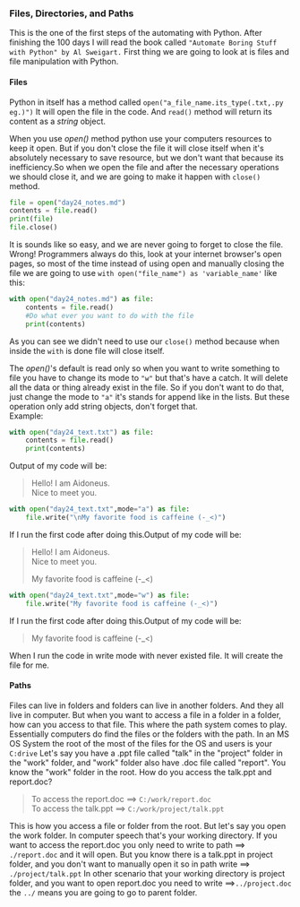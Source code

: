 
### Files, Directories, and Paths

This is the one of the first steps of the automating with Python.
After finishing the 100 days I will read the book called `"Automate Boring Stuff with Python" by Al Sweigart.`
First thing we are going to look at is files and file manipulation with Python.

#### Files
Python in itself has a method called `open("a_file_name.its_type(.txt,.py eg.)")`
It will open the file in the code. And `read()` method will return its content as a _string_ object.

When you use _open()_ method python use your computers resources to keep it open. But if you don't close the file it will
close itself when it's absolutely necessary to save resource, but we don't want that because its inefficiency.So when we open the file
and after the necessary operations we should close it, and we are going to make it happen with `close()` method.
```python
file = open("day24_notes.md")
contents = file.read()
print(file)
file.close()
```
It is sounds like so easy, and we are never going to forget to close the file. Wrong! Programmers always do this, look
at your internet browser's open pages, so most of the time instead of using open and manually closing the file
we are going to use `with open("file_name") as 'variable_name'` like this:
```python
with open("day24_notes.md") as file:
    contents = file.read()
    #Do what ever you want to do with the file
    print(contents)
```
As you can see we didn't need to use our `close()` method because when inside the `with` is done file will close itself.

The _open()_'s default is read only so when you want to write something to file you have to change its mode to `"w"` but
that's have a catch. It will delete all the data or thing already exist in the file. So if you don't want to do that, 
just change the mode to `"a"` it's stands for append like in the lists. But these operation only add string objects, don't forget that.  
Example:
```python
with open("day24_text.txt") as file:
    contents = file.read()
    print(contents)
```
Output of my code will be:
> Hello! I am Aidoneus.   
> Nice to meet you.
```python
with open("day24_text.txt",mode="a") as file:
    file.write("\nMy favorite food is caffeine (-_<)")
```
If I run the first code after doing this.Output of my code will be:
> Hello! I am Aidoneus.   
> Nice to meet you.  
> 
> My favorite food is caffeine (-_<)
```python
with open("day24_text.txt",mode="w") as file:
    file.write("My favorite food is caffeine (-_<)")
```
If I run the first code after doing this.Output of my code will be:
> My favorite food is caffeine (-_<)

When I run the code in write mode with never existed file. It will create the file for me.

#### Paths
Files can live in folders and folders can live in another folders. And they all live
in computer. But when you want to access a file in a folder in a folder, how can you access to that file.
This where the path system comes to play. Essentially computers do find the files or the folders with the path.
In an MS OS System the root of the most of the files for the OS and users is your `C:drive`
Let's say you have a .ppt file called "talk" in the "project" folder in the "work" folder,
and "work" folder also have .doc file called "report". You know the "work" folder in the root. How do you access the talk.ppt and report.doc?
> To access the report.doc ==> `C:/work/report.doc`  
> To access the talk.ppt ==> `C:/work/project/talk.ppt`

This is how you access a file or folder from the root. But let's say you open the work folder.
In computer speech that's your working directory. If you want to access the report.doc you only need to write to path ==> `./report.doc` and it will open.
But you know there is a talk.ppt in project folder, and you don't want to manually open it so in path write ==> `./project/talk.ppt`
In other scenario that your working directory is project folder, and you want to open report.doc you need to write ==>`../project.doc`
the `../` means you are going to go to parent folder.